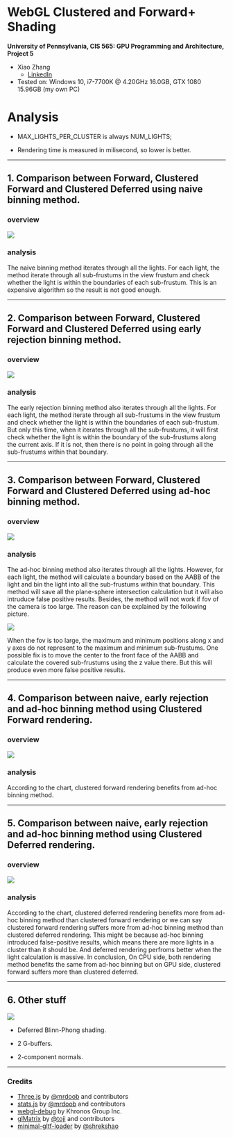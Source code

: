 WebGL Clustered and Forward+ Shading
======================

**University of Pennsylvania, CIS 565: GPU Programming and Architecture, Project 5**

* Xiao Zhang
  * [LinkedIn](https://www.linkedin.com/in/xiao-zhang-674bb8148/)
* Tested on: Windows 10, i7-7700K @ 4.20GHz 16.0GB, GTX 1080 15.96GB (my own PC)

Analysis 
======================
* MAX_LIGHTS_PER_CLUSTER is always NUM_LIGHTS;

* Rendering time is measured in milisecond, so lower is better.

---

## 1. Comparison between Forward, Clustered Forward and Clustered Deferred using naive binning method. 

### overview

![](img/2.JPG)

### analysis

The naive binning method iterates through all the lights. For each light, the method iterate through all sub-frustums in the view frustum and check whether the light is within the boundaries of each sub-frustum. This is an expensive algorithm so the result is not good enough.

---

## 2. Comparison between Forward, Clustered Forward and Clustered Deferred using early rejection binning method.

### overview

![](img/3.JPG)

### analysis

The early rejection binning method also iterates through all the lights. For each light, the method iterate through all sub-frustums in the view frustum and check whether the light is within the boundaries of each sub-frustum. But only this time, when it iterates through all the sub-frustums, it will first check whether the light is within the boundary of the sub-frustums along the current axis. If it is not, then there is no point in going through all the sub-frustums within that boundary.

---

## 3. Comparison between Forward, Clustered Forward and Clustered Deferred using ad-hoc binning method.

### overview

![](img/3a.JPG)

### analysis

The ad-hoc binning method also iterates through all the lights. However, for each light, the method will calculate a boundary based on the AABB of the light and bin the light into all the sub-frustums within that boundary. This method will save all the plane-sphere intersection calculation but it will also intruduce false positive results. Besides, the method will not work if fov of the camera is too large. The reason can be explained by the following picture. 

![](img/3b.png)

When the fov is too large, the maximum and minimum positions along x and y axes do not represent to the maximum and minimum sub-frustums. One possible fix is to move the center to the front face of the AABB and calculate the covered sub-frustums using the z value there. But this will produce even more false positive results.

---

## 4. Comparison between naive, early rejection and ad-hoc binning method using Clustered Forward rendering.

### overview

![](img/4.JPG)

### analysis

According to the chart, clustered forward rendering benefits from ad-hoc binning method. 

---

## 5. Comparison between naive, early rejection and ad-hoc binning method using Clustered Deferred rendering.

### overview

![](img/5.JPG)

### analysis

According to the chart, clustered deferred rendering benefits more from ad-hoc binning method than clustered forward rendering or we can say clustered forward rendering suffers more from ad-hoc binning method than clustered deferred rendering. This might be because ad-hoc binning introduced false-positive results, which means there are more lights in a cluster than it should be. And deferred rendering perfroms better when the light calculation is massive. In conclusion, On CPU side, both rendering method benefits the same from ad-hoc binning but on GPU side, clustered forward suffers more than clustered deferred. 

---

## 6. Other stuff

![](img/1.JPG)

* Deferred Blinn-Phong shading.

* 2 G-buffers.

* 2-component normals.

---

### Credits

* [Three.js](https://github.com/mrdoob/three.js) by [@mrdoob](https://github.com/mrdoob) and contributors
* [stats.js](https://github.com/mrdoob/stats.js) by [@mrdoob](https://github.com/mrdoob) and contributors
* [webgl-debug](https://github.com/KhronosGroup/WebGLDeveloperTools) by Khronos Group Inc.
* [glMatrix](https://github.com/toji/gl-matrix) by [@toji](https://github.com/toji) and contributors
* [minimal-gltf-loader](https://github.com/shrekshao/minimal-gltf-loader) by [@shrekshao](https://github.com/shrekshao)
